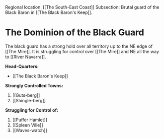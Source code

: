 Regional location: [[The South-East Coast]]
Subsection: Brutal guard of the Black Baron in [[The Black Baron's Keep]].

# The Dominion of the Black Guard
The black guard has a strong hold over all territory up to the NE edge of [[The Mire]]. It is struggling for control over [[The Mire]] and NE all the way to [[River Navarra]]. 

**Head-Quarters:**
- [[The Black Baron's Keep]]

**Strongly Controlled Towns:**
1. [[Guts-berg]]
2. [[Shingle-berg]]

**Struggling for Control of:**
1. [[Puffer Hamlet]]
2. [[Spleen Ville]]
3. [[Waves-watch]]